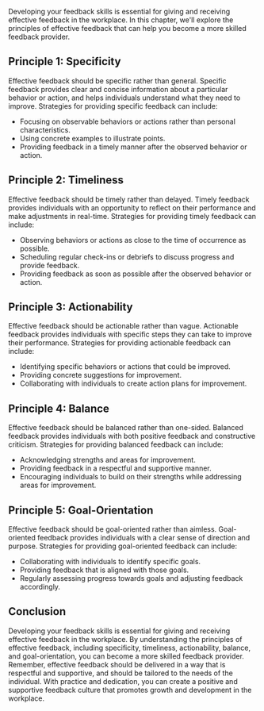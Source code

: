 
Developing your feedback skills is essential for giving and receiving effective feedback in the workplace. In this chapter, we'll explore the principles of effective feedback that can help you become a more skilled feedback provider.

Principle 1: Specificity
------------------------

Effective feedback should be specific rather than general. Specific feedback provides clear and concise information about a particular behavior or action, and helps individuals understand what they need to improve. Strategies for providing specific feedback can include:

* Focusing on observable behaviors or actions rather than personal characteristics.
* Using concrete examples to illustrate points.
* Providing feedback in a timely manner after the observed behavior or action.

Principle 2: Timeliness
-----------------------

Effective feedback should be timely rather than delayed. Timely feedback provides individuals with an opportunity to reflect on their performance and make adjustments in real-time. Strategies for providing timely feedback can include:

* Observing behaviors or actions as close to the time of occurrence as possible.
* Scheduling regular check-ins or debriefs to discuss progress and provide feedback.
* Providing feedback as soon as possible after the observed behavior or action.

Principle 3: Actionability
--------------------------

Effective feedback should be actionable rather than vague. Actionable feedback provides individuals with specific steps they can take to improve their performance. Strategies for providing actionable feedback can include:

* Identifying specific behaviors or actions that could be improved.
* Providing concrete suggestions for improvement.
* Collaborating with individuals to create action plans for improvement.

Principle 4: Balance
--------------------

Effective feedback should be balanced rather than one-sided. Balanced feedback provides individuals with both positive feedback and constructive criticism. Strategies for providing balanced feedback can include:

* Acknowledging strengths and areas for improvement.
* Providing feedback in a respectful and supportive manner.
* Encouraging individuals to build on their strengths while addressing areas for improvement.

Principle 5: Goal-Orientation
-----------------------------

Effective feedback should be goal-oriented rather than aimless. Goal-oriented feedback provides individuals with a clear sense of direction and purpose. Strategies for providing goal-oriented feedback can include:

* Collaborating with individuals to identify specific goals.
* Providing feedback that is aligned with those goals.
* Regularly assessing progress towards goals and adjusting feedback accordingly.

Conclusion
----------

Developing your feedback skills is essential for giving and receiving effective feedback in the workplace. By understanding the principles of effective feedback, including specificity, timeliness, actionability, balance, and goal-orientation, you can become a more skilled feedback provider. Remember, effective feedback should be delivered in a way that is respectful and supportive, and should be tailored to the needs of the individual. With practice and dedication, you can create a positive and supportive feedback culture that promotes growth and development in the workplace.
